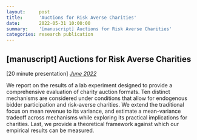 ```yaml
---
layout:     post
title:      'Auctions for Risk Averse Charities'
date:       2022-05-31 10:00:00
summary:    '[manuscript] Auctions for Risk Averse Charities'
categories: research publication
---
```


<h2>&#91;manuscript&#93; Auctions for Risk Averse Charities
</h2>

&#91;20 minute presentation&#93; <em>[June 2022](https://josh-r-foster.github.io/courses/research/risk-averse-charities/20-min.html)</em>

We report on the results of a lab experiment designed to provide a comprehensive evaluation of charity auction formats.  Ten distinct mechanisms are considered under conditions that allow for endogenous bidder participation and risk-averse charities.  We extend the traditional focus on mean revenue to its variance, and estimate a mean-variance tradeoff across mechanisms while exploring its practical implications for charities.  Last, we provide a theoretical framework against which our empirical results can be measured.